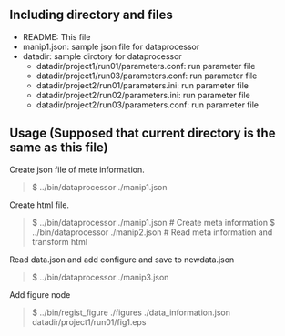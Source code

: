 Including directory and files
--------------

- README: This file
- manip1.json: sample json file for dataprocessor
- datadir: sample dirctory for dataprocessor
  - datadir/project1/run01/parameters.conf: run parameter file
  - datadir/project1/run03/parameters.conf: run parameter file
  - datadir/project2/run01/parameters.ini: run parameter file
  - datadir/project2/run02/parameters.ini: run parameter file
  - datadir/project2/run03/parameters.conf: run parameter file


Usage (Supposed that current directory is the same as this file)
--------
Create json file of mete information.
> $ ../bin/dataprocessor ./manip1.json

Create html file.
> $ ../bin/dataprocessor ./manip1.json  # Create meta information
> $ ../bin/dataprocessor ./manip2.json  # Read meta information and transform html

Read data.json and add configure and save to newdata.json
> $ ../bin/dataprocessor ./manip3.json

Add figure node
> $ ../bin/regist_figure ./figures ./data_information.json datadir/project1/run01/fig1.eps
